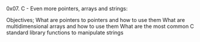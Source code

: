 0x07. C - Even more pointers, arrays and strings:

Objectives;
	What are pointers to pointers and how to use them
	What are multidimensional arrays and how to use them
	What are the most common C standard library functions to manipulate strings
